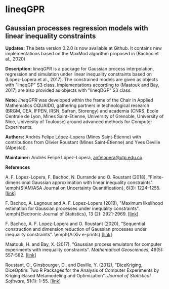 # lineqGPR
## Gaussian processes regression models with linear inequality constraints

**Updates:**
  The beta version 0.2.0 is now available at Github. It contains new implementations
  based on the MaxMod algorithm proposed in (Bachoc et al., 2020)


**Description:**
  *lineqGPR* is a package for Gaussian process interpolation, regression and
  simulation under linear inequality constraints based on (López-Lopera et
  al., 2017). The constrained models are given as objects with "lineqGP" S3
  class. Implementations according to (Maatouk and Bay, 2017) are also
  provided as objects with "lineqDGP" S3 class.

**Note:**
  *lineqGPR* was developed within the frame of the Chair in Applied
  Mathematics OQUAIDO, gathering partners in technological research (BRGM,
  CEA, IFPEN, IRSN, Safran, Storengy) and academia (CNRS, Ecole Centrale
  de Lyon, Mines Saint-Etienne, University of Grenoble, University of Nice,
  University of Toulouse) around advanced methods for Computer Experiments.
  
**Authors:** Andrés Felipe López-Lopera (Mines Saint-Étienne)
  with contributions from
  Olivier Roustant (Mines Saint-Étienne) and
  Yves Deville (Alpestat).
  
**Maintainer:** Andrés Felipe López-Lopera, <anfelopera@utp.edu.co>

**References**

  A. F. López-Lopera, F. Bachoc, N. Durrande and O. Roustant (2018),
  "Finite-dimensional Gaussian approximation with linear inequality constraints".
  \emph{SIAM/ASA Journal on Uncertainty Quantification}, 6(3): 1224–1255.
  [[link]](https://doi.org/10.1137/17M1153157)

  F. Bachoc, A. Lagnoux and A. F. Lopez-Lopera (2019),
  "Maximum likelihood estimation for Gaussian processes under inequality constraints".
  \emph{Electronic Journal of Statistics}, 13 (2): 2921-2969.
  [[link]](https://doi.org/10.1214/19-EJS1587)
  
  F. Bachoc, A. F. Lopez-Lopera and O. Roustant (2020),
  "Sequential construction and dimension reduction of Gaussian processes under inequality constraints".
  \emph{ArXiv e-prints}
  [[link]](https://arxiv.org/abs/2009.04188)

  Maatouk, H. and Bay, X. (2017),
  "Gaussian process emulators for computer experiments with inequality constraints".
  *Mathematical Geosciences*, 49(5): 557-582.
  [[link]](https://link.springer.com/article/10.1007/s11004-017-9673-2)

  Roustant, O., Ginsbourger, D., and Deville, Y. (2012),
  "DiceKriging, DiceOptim: Two R Packages for the Analysis of
  Computer Experiments by Kriging-Based Metamodeling and Optimization".
  *Journal of Statistical Software*, 51(1): 1-55.
  [[link]](http://www.jstatsoft.org/v51/i01/)

